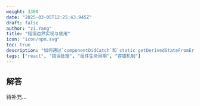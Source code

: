 ```yaml
---
weight: 3300
date: "2025-03-05T12:25:43.945Z"
draft: false
author: "zi.Yang"
title: "错误边界实现与使用"
icon: "icon/npm.svg"
toc: true
description: "如何通过`componentDidCatch`和`static getDerivedStateFromError`实现错误边界（Error Boundary）？请说明其对子组件JavaScript错误的捕获范围及使用限制（如无法捕获异步错误）？"
tags: ["react", "错误处理", "组件生命周期", "容错机制"]
---
```


## 解答

待补充...
